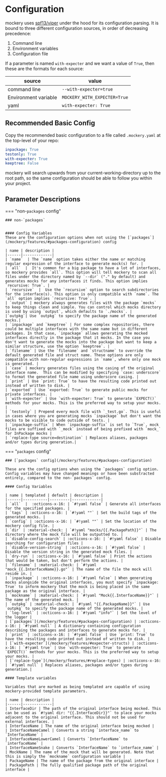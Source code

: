 Configuration
==============

mockery uses [spf13/viper](https://github.com/spf13/viper) under the hood for its configuration parsing. It is bound to three different configuration sources, in order of decreasing precedence:

1. Command line
2. Environment variables
3. Configuration file

If a parameter is named `with-expecter` and we want a value of `True`, then these are the formats for each source:

| source | value |
|--------|-------|
| command line | `--with-expecter=true` |
| Environment variable | `MOCKERY_WITH_EXPECTER=True` |
| yaml | `with-expecter: True` |

Recommended Basic Config
-------------------------

Copy the recommended basic configuration to a file called `.mockery.yaml` at the top-level of your repo:

```yaml title=".mockery.yaml"
inpackage: True
testonly: True
with-expecter: True
keeptree: False
```

mockery will search upwards from your current-working-directory up to the root path, so the same configuration should be able to follow you within your project.

Parameter Descriptions
-----------------------

=== "non-`packages` config"

    ### non-`packages`


    #### Config Variables
    These are the configuration options when not using the [`packages`](/mockery/features/#packages-configuration) config

    | name | description |
    |------|-------------|
    | `name`  | The `name` option takes either the name or matching regular expression of the interface to generate mock(s) for. |
    | `all`  |  It's common for a big package to have a lot of interfaces, so mockery provides `all`. This option will tell mockery to scan all files under the directory named by `--dir` ("." by default) and generates mocks for any interfaces it finds. This option implies `recursive: True`. |
    | `recursive`  |  Use the `recursive` option to search subdirectories for the interface(s). This option is only compatible with `name`. The `all` option implies `recursive: True`. |
    | `output` | mockery always generates files with the package `mocks` to keep things clean and simple. You can control which mocks directory is used by using `output`, which defaults to `./mocks`. |
    |`outpkg`| Use `outpkg` to specify the package name of the generated mocks.|
    | `inpackage` and `keeptree` | For some complex repositories, there could be multiple interfaces with the same name but in different packages. In that case, `inpackage` allows generating the mocked interfaces directly in the package that it mocks. In the case you don't want to generate the mocks into the package but want to keep a similar structure, use the option `keeptree`. |
    | `filename` | Use the `filename` and `structname` to override the default generated file and struct name. These options are only compatible with non-regular expressions in `name`, where only one mock is generated. |
    | `case` | mockery generates files using the casing of the original interface name.  This can be modified by specifying `case: underscore` to format the generated file name using underscore casing. |
    | `print` | Use `print: True` to have the resulting code printed out instead of written to disk. |
    | `exported` | Use `exported: True` to generate public mocks for private interfaces. |
    | `with-expecter` | Use `with-expecter: True` to generate `EXPECT()` methods for your mocks. This is the preferred way to setup your mocks. |
    | `testonly` | Prepend every mock file with `_test.go`. This is useful in cases where you are generating mocks `inpackage` but don't want the mocks to be visible to code outside of tests. |
    | `inpackage-suffix` | When `inpackage-suffix` is set to `True`, mock files are suffixed with `_mock` instead of being prefixed with `mock_` for InPackage mocks |
    | `replace-type source=destination` | Replaces aliases, packages and/or types during generation.|

=== "`packages` config"

    ### [`packages` config](/mockery/features/#packages-configuration)

    These are the config options when using the `packages` config option. Config variables may have changed meanings or have been substracted entirely, compared to the non-`packages` config.

    #### Config Variables

    | name | templated | default | description |
    |------|-----------|---------|-------------|
    | `all`  |  :octicons-x-16: | `#!yaml false` | Generate all interfaces for the specified packages. |
    | `tags` | :octicons-x-16: | `#!yaml ""` | Set the build tags of the generated mocks. |
    | `config` | :octicons-x-16: | `#!yaml ""` | Set the location of the mockery config file. |
    | `dir` | :material-check: | `#!yaml "mocks/{{.PackagePath}}"` | The directory where the mock file will be outputted to. |
    | `disable-config-search` | :octicons-x-16: | `#!yaml false` | Disable searching for configuration files |
    | `disable-version-string` | :octicons-x-16: | `#!yaml false` | Disable the version string in the generated mock files. |
    | `dry-run` | :octicons-x-16: | `#!yaml false` | Print the actions that would be taken, but don't perform the actions. |
    | `filename` | :material-check: | `#!yaml "mock_{{.InterfaceName}}.go"` | The name of the file the mock will reside in. |
    | `inpackage` | :octicons-x-16: | `#!yaml false` | When generating mocks alongside the original interfaces, you must specify `inpackage: True` to inform mockery that the mock is being placed in the same package as the original interface. |
    | `mockname` | :material-check: | `#!yaml "Mock{{.InterfaceName}}"` | The name of the generated mock. | 
    | `outpkg` | :material-check: | `#!yaml "{{.PackageName}}"` | Use `outpkg` to specify the package name of the generated mocks. |
    | `log-level` | :octicons-x-16: | `#!yaml "info"` | Set the level of the logger |
    | [`packages`](/mockery/features/#packages-configuration) | :octicons-x-16: | `#!yaml null` | A dictionary containing configuration describing the packages and interfaces to generate mocks for. |
    | `print` | :octicons-x-16: | `#!yaml false` | Use `print: True` to have the resulting code printed out instead of written to disk. |
    | [`with-expecter`](/mockery/features/#expecter-structs) | :octicons-x-16: | `#!yaml true` | Use `with-expecter: True` to generate `EXPECT()` methods for your mocks. This is the preferred way to setup your mocks. |
    | [`replace-type`](/mockery/features/#replace-types) | :octicons-x-16: | `#!yaml null` | Replaces aliases, packages and/or types during generation.|

    #### Template variables 

    Variables that are marked as being templated are capable of using mockery-provided template parameters.

    | name | description |
    |------|-------------|
    | InterfaceDir | The path of the original interface being mocked. This can be used as `#!yaml dir: "{{.InterfaceDir}}"` to place your mocks adjacent to the original interface. This should not be used for external interfaces. |
    | InterfaceName | The name of the original interface being mocked |
    | InterfaceNameCamel | Converts a string `interface_name` to `InterfaceName` |
    | InterfaceNameLowerCamel | Converts `InterfaceName` to `interfaceName` |
    | InterfaceNameSnake | Converts `InterfaceName` to `interface_name` |
    | MockName | The name of the mock that will be generated. Note that this is simply the `mockname` configuration variable |
    | PackageName | The name of the package from the original interface |
    | PackagePath | The fully qualified package path of the original interface |